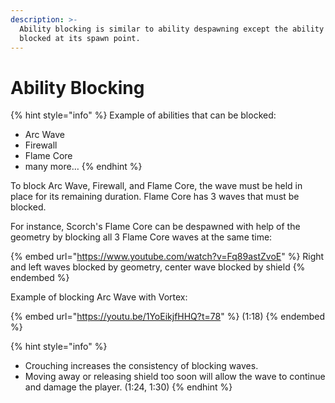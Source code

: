 ```yaml
---
description: >-
  Ability blocking is similar to ability despawning except the ability isn't
  blocked at its spawn point.
---
```


# Ability Blocking

{% hint style="info" %}
Example of abilities that can be blocked:

* Arc Wave
* Firewall
* Flame Core
* many more…
{% endhint %}

To block Arc Wave, Firewall, and Flame Core, the wave must be held in place for its remaining duration. Flame Core has 3 waves that must be blocked.

For instance, Scorch's Flame Core can be despawned with help of the geometry by blocking all 3 Flame Core waves at the same time:

{% embed url="https://www.youtube.com/watch?v=Fq89astZvoE" %}
Right and left waves blocked by geometry, center wave blocked by shield
{% endembed %}

Example of blocking Arc Wave with Vortex:

{% embed url="https://youtu.be/1YoEikjfHHQ?t=78" %}
(1:18)
{% endembed %}

{% hint style="info" %}
* Crouching increases the consistency of blocking waves.&#x20;
* Moving away or releasing shield too soon will allow the wave to continue and damage the player. (1:24, 1:30)
{% endhint %}
